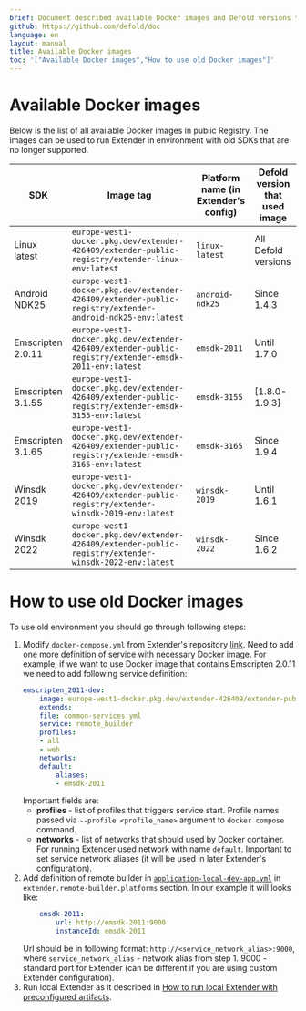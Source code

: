 ```yaml
---
brief: Document described available Docker images and Defold versions that used it
github: https://github.com/defold/doc
language: en
layout: manual
title: Available Docker images
toc: '["Available Docker images","How to use old Docker images"]'
---
```


# Available Docker images
Below is the list of all available Docker images in public Registry. The images can be used to run Extender in environment with old SDKs that are no longer supported.

|SDK               |Image tag                                                                                                |Platform name (in Extender's config) |Defold version that used image |
|------------------|---------------------------------------------------------------------------------------------------------|-------------------------------------|-------------------------------|
|Linux latest      |`europe-west1-docker.pkg.dev/extender-426409/extender-public-registry/extender-linux-env:latest`         |`linux-latest`                       |All Defold versions            |
|Android NDK25     |`europe-west1-docker.pkg.dev/extender-426409/extender-public-registry/extender-android-ndk25-env:latest` |`android-ndk25`                      |Since 1.4.3                    |
|Emscripten 2.0.11 |`europe-west1-docker.pkg.dev/extender-426409/extender-public-registry/extender-emsdk-2011-env:latest`    |`emsdk-2011`                         |Until 1.7.0                    |
|Emscripten 3.1.55 |`europe-west1-docker.pkg.dev/extender-426409/extender-public-registry/extender-emsdk-3155-env:latest`    |`emsdk-3155`                         |[1.8.0-1.9.3]                  |
|Emscripten 3.1.65 |`europe-west1-docker.pkg.dev/extender-426409/extender-public-registry/extender-emsdk-3165-env:latest`    |`emsdk-3165`                         |Since 1.9.4                    |
|Winsdk 2019       |`europe-west1-docker.pkg.dev/extender-426409/extender-public-registry/extender-winsdk-2019-env:latest`   |`winsdk-2019`                        |Until 1.6.1                    |
|Winsdk 2022       |`europe-west1-docker.pkg.dev/extender-426409/extender-public-registry/extender-winsdk-2022-env:latest`   |`winsdk-2022`                        |Since 1.6.2                    |

# How to use old Docker images
To use old environment you should go through following steps:
1. Modify `docker-compose.yml` from Extender's repository [link](https://github.com/defold/extender/blob/dev/server/docker/docker-compose.yml). Need to add one more definition of service with necessary Docker image. For example, if we want to use Docker image that contains Emscripten 2.0.11 we need to add following service definition:
    ```yml
    emscripten_2011-dev:
        image: europe-west1-docker.pkg.dev/extender-426409/extender-public-registry/extender-emsdk-2011-env:latest
        extends:
        file: common-services.yml
        service: remote_builder
        profiles:
        - all
        - web
        networks:
        default:
            aliases:
            - emsdk-2011
    ```
    Important fields are:
    * **profiles** - list of profiles that triggers service start. Profile names passed via `--profile <profile_name>` argument to `docker compose` command.
    * **networks** - list of networks that should used by Docker container. For running Extender used network with name `default`. Important to set service network aliases (it will be used in later Extender's configuration).
2. Add definition of remote builder in [`application-local-dev-app.yml`](https://github.com/defold/extender/blob/dev/server/configs/application-local-dev-app.yml) in `extender.remote-builder.platforms` section. In our example it will looks like:
    ```yml
        emsdk-2011:
            url: http://emsdk-2011:9000
            instanceId: emsdk-2011
    ```
    Url should be in following format: `http://<service_network_alias>:9000`, where `service_network_alias` - network alias from step 1. 9000 - standard port for Extender (can be different if you are using custom Extender configuration).
3. Run local Extender as it described in [How to run local Extender with preconfigured artifacts](/manuals/extender-local-setup#how-to-run-local-extender-with-preconfigured-artifacts).